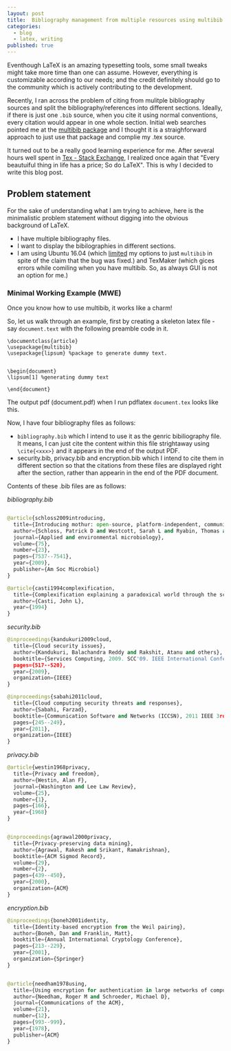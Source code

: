 ```yaml
---
layout: post
title:  Bibliography management from multiple resources using multibib.
categories: 
  - blog
  - latex, writing
published: true
---
```


Eventhough LaTeX is an amazing typesetting tools, some small tweaks might take more time than one can assume. However, everything is customizable according to our needs; and the credit definitely should go to the community which is actively contributing to the development.

Recently, I ran across the problem of citing from mulitple bibliography sources and split the bibliography/references into different sections. Ideally, if there is just one ```.bib``` source, when you cite it using normal conventions, every citation would appear in one whole section. Initial web searches pointed me at the [multibib package](https://www.ctan.org/pkg/multibib?lang=en) and I thought it is a straighforward approach to just use that package and complie my .tex source.

It turned out to be a really good learning experience for me. After several hours well spent in [Tex - Stack Exchange](http://tex.stackexchange.com/), I realized once again that "Every beautuiful thing in life has a price; So do LaTeX". This is why I decided to write this blog post.

## Problem statement

For the sake of understanding what I am trying to achieve, here is the minimalistic problem statement without digging into the obvious background of LaTeX. 

* I have multiple bibliography files.
* I want to display the bibilographies in different sections.
* I am using Ubuntu 16.04 (which [limited](https://askubuntu.com/questions/761985/textlive-bibtex-extra-and-biber-conflict) my options to just ```multibib``` in spite of the claim that the bug was fixed.) and TexMaker (which gices errors while comiling when you have multibib. So, as always GUI is not an option for me.)

### Minimal Working Example (MWE)

Once you know how to use multibib, it works like a charm! 

So, let us walk through an example, first by creating a skeleton latex file - say ```document.text``` with the following preamble code in it.

```
\documentclass{article}
\usepackage{multibib}
\usepackage{lipsum} %package to generate dummy text.


\begin{document}
\lipsum[1] %generating dummy text

\end{document}
```
The output pdf (document.pdf) when I run pdflatex ```document.tex``` looks like this.

Now, I have four bibliography files as follows:

* ```bibliography.bib``` which I intend to use it as the genric bibiliography file. It means, I can just cite the content within this file strightaway using ```\cite{<xxx>}``` and it appears in the end of the output PDF.
* security.bib, privacy.bib and encryption.bib which I intend to cite them in different section so that the citations from these files are displayed right after the section, rather than appearin in the end of the PDF document.

Contents of these .bib files are as follows:

*bibliography.bib*

```python 

@article{schloss2009introducing,
  title={Introducing mothur: open-source, platform-independent, community-supported software for describing and comparing microbial communities},
  author={Schloss, Patrick D and Westcott, Sarah L and Ryabin, Thomas and Hall, Justine R and Hartmann, Martin and Hollister, Emily B and Lesniewski, Ryan A and Oakley, Brian B and Parks, Donovan H and Robinson, Courtney J and others},
  journal={Applied and environmental microbiology},
  volume={75},
  number={23},
  pages={7537--7541},
  year={2009},
  publisher={Am Soc Microbiol}
}

@article{casti1994complexification,
  title={Complexification explaining a paradoxical world through the science of surprise},
  author={Casti, John L},
  year={1994}
}
``` 

*security.bib*

```python
@inproceedings{kandukuri2009cloud,
  title={Cloud security issues},
  author={Kandukuri, Balachandra Reddy and Rakshit, Atanu and others},
  booktitle={Services Computing, 2009. SCC'09. IEEE International Conference on},
  pages={517--520},
  year={2009},
  organization={IEEE}
}

@inproceedings{sabahi2011cloud,
  title={Cloud computing security threats and responses},
  author={Sabahi, Farzad},
  booktitle={Communication Software and Networks (ICCSN), 2011 IEEE 3rd International Conference on},
  pages={245--249},
  year={2011},
  organization={IEEE}
}

```

*privacy.bib*

``` python
@article{westin1968privacy,
  title={Privacy and freedom},
  author={Westin, Alan F},
  journal={Washington and Lee Law Review},
  volume={25},
  number={1},
  pages={166},
  year={1968}
}


@inproceedings{agrawal2000privacy,
  title={Privacy-preserving data mining},
  author={Agrawal, Rakesh and Srikant, Ramakrishnan},
  booktitle={ACM Sigmod Record},
  volume={29},
  number={2},
  pages={439--450},
  year={2000},
  organization={ACM}
}
```

*encryption.bib*

``` python
@inproceedings{boneh2001identity,
  title={Identity-based encryption from the Weil pairing},
  author={Boneh, Dan and Franklin, Matt},
  booktitle={Annual International Cryptology Conference},
  pages={213--229},
  year={2001},
  organization={Springer}
}


@article{needham1978using,
  title={Using encryption for authentication in large networks of computers},
  author={Needham, Roger M and Schroeder, Michael D},
  journal={Communications of the ACM},
  volume={21},
  number={12},
  pages={993--999},
  year={1978},
  publisher={ACM}
}
```

